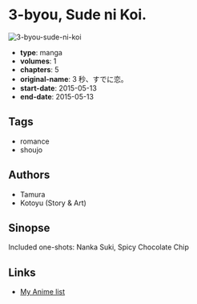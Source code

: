 # 3-byou, Sude ni Koi.

![3-byou-sude-ni-koi](https://cdn.myanimelist.net/images/manga/2/170058.jpg)

-   **type**: manga
-   **volumes**: 1
-   **chapters**: 5
-   **original-name**: 3 秒、すでに恋。
-   **start-date**: 2015-05-13
-   **end-date**: 2015-05-13

## Tags

-   romance
-   shoujo

## Authors

-   Tamura
-   Kotoyu (Story & Art)

## Sinopse

Included one-shots: Nanka Suki, Spicy Chocolate Chip

## Links

-   [My Anime list](https://myanimelist.net/manga/89867/3-byou_Sude_ni_Koi)
